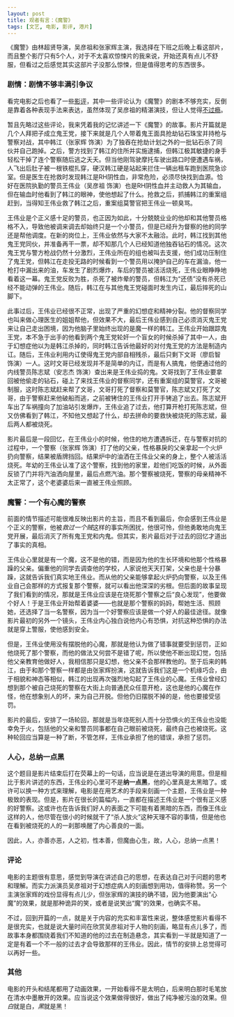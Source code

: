 ```yaml
---
layout: post
title: 观者有言：《魔警》
tags: [文艺, 电影, 影评, 港片]
---
```


《魔警》由林超贤导演，吴彦祖和张家辉主演，我选择在下班之后晚上看这部片，而且整个影厅只有5个人，对于不太喜欢惊悚片的我来说，开始还真有点儿不舒服，但看过之后感觉其实这部片子没那么惊悚，但是值得思考的东西很多。

### 剧情：剧情不够丰满引争议

看完电影之后也看了一些[影评][douban]，其中一些评论认为《魔警》的剧本不够充实，反倒是靠着各种表现手法来表达，虽然体现了吴彦祖的精湛演技，但让人觉得[不过瘾][shihang]。

暂且先略过这些评论，我来凭着我的记忆讲述一下《魔警》的故事。影片开篇就是几个人拜把子成立鬼王党，接下来就是几个人带着鬼王面具抢劫钻石珠宝并持枪与警察对战，其中韩江（张家辉 饰演）为了独吞在抢劫计划之外的一批钻石杀了同伙并自己跑掉。之后，警方找到了韩江的住所并实施逮捕，但韩江极其敏捷的身手轻松干掉了连个警察随后逃之夭夭。但当他刚驾驶摩托车驶出路口时便遭遇车祸，人飞出后肚子被一根铁棍扎穿，硬汉韩江硬是站起来拦住一辆出租车跑到医院急诊室。但是医生在抢救时发现韩江是RH阴性血，非常危险，必须尽快找到血源。恰好在医院执勤的警员王伟业（吴彦祖 饰演）也是RH阴性血并主动救人为其输血，但在输血时他看到了韩江的眼神，使他想起了什么。抢救之后，抓捕韩江的重案组赶到，当得知王伟业救了韩江之后，重案组莫警官把王伟业一顿臭骂。

王伟业是个正义感十足的警员，也正因为如此，十分兢兢业业的他却和其他警员格格不入，导致他被调来调去却始终只是一个小警员，但是已经升为督察的他的同学还是帮他调度。在新的岗位上，王伟业依然与大家不太融洽。此时，韩江找到其他鬼王党同伙，并准备再干一票，却不知那几个人已经知道他独吞钻石的情况。这次鬼王党与警方枪战仍然十分激烈，王伟业所在的组也被叫去支援，他们成功压制住了鬼王党，但韩江在走投无路的时候看到一个警员用以掩护自己的车在漏油，他一枪打中漏出来的油，车发生了剧烈爆炸，车后的警员被活活烧死，王伟业眼睁睁地看着这一幕。鬼王党反败为胜，杀死了被炸晕的警员，但韩江为“还债”没有杀死已经不能动弹的王伟业。随后，韩江在与其他鬼王党碰面时发生内讧，最后摔死的山脚下。

此事过后，王伟业已经很不正常，出现了严重的幻想症和精神分裂。他的督察同学也叫来做心理医生的姐姐帮他，但效果不大，最后王伟业感到自己必须消灭鬼王党来让自己走出困境，因为他脑子里始终出现的是魔一样的韩江。王伟业开始跟踪鬼王党，本不急于出手的他看到两个鬼王党轮奸一个盲女的时候杀掉了其中一人，由于幻想症他以为是韩江杀掉的，同时韩江告诉他最好的对付鬼王党的方法是制造内讧。随后，王伟业利用内讧使得鬼王党内部自相残杀，最后只剩下文哥（廖启智 饰演）一人。这时文哥已经发现并不是简单的内讧，而是有人搞鬼，他便通过他的内线警员陈志斌（安志杰 饰演）查出来是王伟业捣的鬼。文哥找到了王伟业要拿回被他偷走的钻石，碰上了来找王伟业的督察同学，还有重案组的莫警官，文哥被制服，这时陈志斌赶来帮了文哥，文哥打死了督察和莫警官，陈志斌又打死了文哥，由于警察赶来他破船而逃，之前被铐住的王伟业打开手铐追了出去。陈志斌开车出了车祸撞向了加油站引发爆炸，王伟业追了过去，他打算开枪打死陈志斌，但又仿佛看到了韩江，不知他又想起了什么，却去拼命的要救快被烧死的陈志斌，最后两人都被烧死。

影片最后是一段回忆，在王伟业小的时候，他住的地方遭遇拆迁，在与警察对抗的过程中，一个警察（张家辉 饰演）打了他的父亲，性格暴戾的父亲拿起一个火炉扔向警察，结果被盾牌挡回。结果炉中的油洒在王伟业父亲的身上，整个人被活活烧死。年幼的王伟业认准了这个警察，找到他的家里，趁他们吃饭的时候，从外面反锁了门并将汽油洒向屋里，最后点燃汽油。那个警察被烧死，警察的母亲精神不太正常了，这个老婆婆后来一直被王伟业照顾。

### 魔警：一个有心魔的警察

前面的情节描述可能很难反映出影片的主旨，而且不看到最后，你会感到王伟业是个正义的警察，他被*救过一个贼*这样的事实所困扰，他很可怜，但他勇敢地向鬼王党开展，最后消灭了所有鬼王党和内鬼。但其实，影片最后对于过去的回忆才道出了事实的真相。

王伟业心里就是有一个魔，这不是他的错，而是因为他的生长环境和他那个性格暴躁的父亲。偏重他的同学去调查他的学校，人家说他天天打架，父亲也是十分暴躁，这就告诉我们真实地王伟业。而从他的父亲能够拿起火炉扔向警察，以及王伟业自己会那样的方式报复那个警察，就可以看出他深深的劣根。但后面的故事呈现了我们看到的情况，那就是王伟业应该是在烧死那个警察之后“良心发现”，他要做个好人！于是王伟业开始帮着婆婆——也就是那个警察的妈妈，帮她生活、照顾她，还选择了当一名警察，因为当一个好警察应该是做一个好人的最佳途径。就像影片最初的另外一个镜头，王伟业内心独白说他内心有恐惧，对抗这种恐惧的办法就是穿上警服，使他感到安全。

但是，王伟业使用没有摆脱他的心魔，那就是他认为做了错事就要受到惩罚，正如他烧死了那个警察，而他的做法又何尝不是错了呢，所以使他不断出现幻觉，包括他父亲教育他做好人，我相信那只是幻想，他父亲不会那样教他的。至于后来的韩江，由于和那个警察一样都是由张家辉扮演，这就告诉我们这是一个机缘巧合，由于相貌和神态等相似，韩江的出现再次强烈地勾起了王伟业的心魔。王伟业曾经幻想到那个被自己烧死的警察在大街上向普通民众任意开枪，这也是他的心魔在作怪，他在想象别人的坏，来为自己开脱。但他仍旧摆脱不掉的是，他也要接受惩罚。

影片的最后，安排了一场轮回，那就是当年烧死别人而十分恐惧火的王伟业也没能幸免于火，包括他的父亲和警员同事都在自己眼前被烧死，最终自己也被烧死。这种轮回应当算是一种了断，不管怎样，王伟业承担了他的错误，承担了惩罚。

### 人心，总纳一点黑

这个题目是影片结束后打在荧幕上的一句话，应当说是在道出导演的用意。但是相比于影片讲述的东西，王伟业的心里可不是**纳一点黑**，他的心里真是太黑暗了。或许可以换一种方式来理解，电影是在用艺术的手段来刻画一个主题，王伟业是一种极致的表现。但是，影片在很长的篇幅内，一直都在描述王伟业是一个很有正义感的好警察。这或许也在告诉我们好人的表面之下可能有着黑暗的东西，而像王伟业这样的人，他尽管在很小的时候就干了“杀人放火”这种天理不容的事情，但是他也在看到被烧死的人的一刹那唤醒了内心善良的一面。

因此，人，亦善亦恶，人之初，性本善，但魔由心生，故，人心，总纳一点黑！

### 评论

电影的主题很有意思，感觉到导演在讲述自己的思想，在表达自己对于问题的思考和理解。而实力派演员吴彦祖对于幻想症病人的刻画想到用功，值得称赞。另一个主演张家辉的戏份显得有点儿少，但张家辉的演技的确不错，因为他要演出“心魔”的效果，就是那种诡异的笑，或者是说笑出“魔”的效果，也确实不易。

不过，回到开篇的一点，就是关于内容的充实和丰富性来说，整体感觉影片看得不是很充实，也就是说大量时间在欣赏吴彦祖对于人物的刻画，略显有点儿多了，而故事本身都围绕着我们不知道的他的过去在制造悬念，其实看到一半就是知道了一定是有着一个不一般的过去才会导致那样的王伟业。因此，情节的安排上总觉得可以再好一些。

### 其他

电影的开头和结尾都用了动画效果，一开始看得不是太明白，后来明白那时毛笔放在清水中墨散开的效果。应当说这个效果做得很好，做出了纯净被污浊的效果。但*白*就是白，*黑*就是黑！

[douban]: http://movie.douban.com/subject/20515977/?from=baidu_aladdin
[shihang]: http://www.ximalaya.com/1813864/sound/2586342
